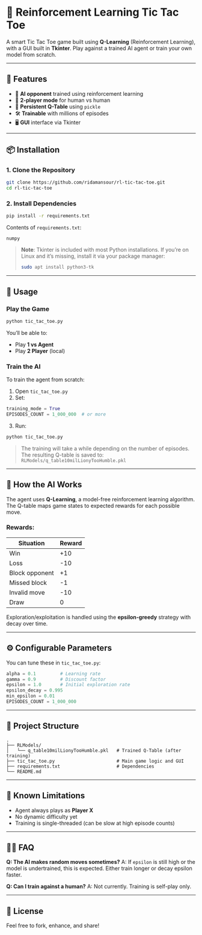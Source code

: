 # 🧠 Reinforcement Learning Tic Tac Toe

A smart Tic Tac Toe game built using **Q-Learning** (Reinforcement Learning), with a GUI built in **Tkinter**. Play against a trained AI agent or train your own model from scratch.

---

## 🎯 Features

* 🧠 **AI opponent** trained using reinforcement learning
* 👥 **2-player mode** for human vs human
* 💾 **Persistent Q-Table** using `pickle`
* 🛠️ **Trainable** with millions of episodes
* 🖥️ **GUI** interface via Tkinter

---

## 📦 Installation

### 1. Clone the Repository

```bash
git clone https://github.com/ridamansour/rl-tic-tac-toe.git
cd rl-tic-tac-toe
```

### 2. Install Dependencies

```bash
pip install -r requirements.txt
```

Contents of `requirements.txt`:

```
numpy
```

> **Note**: Tkinter is included with most Python installations. If you’re on Linux and it’s missing, install it via your package manager:
>
> ```bash
> sudo apt install python3-tk
> ```

---

## 🚀 Usage

### Play the Game

```bash
python tic_tac_toe.py
```

You’ll be able to:

* Play **1 vs Agent**
* Play **2 Player** (local)

### Train the AI

To train the agent from scratch:

1. Open `tic_tac_toe.py`
2. Set:

```python
training_mode = True
EPISODES_COUNT = 1_000_000  # or more
```

3. Run:

```bash
python tic_tac_toe.py
```

> The training will take a while depending on the number of episodes.
> The resulting Q-table is saved to: `RLModels/q_table10milLionyTooHumble.pkl`

---

## 🧠 How the AI Works

The agent uses **Q-Learning**, a model-free reinforcement learning algorithm. The Q-table maps game states to expected rewards for each possible move.

### Rewards:

| Situation      | Reward |
| -------------- | ------ |
| Win            | +10    |
| Loss           | -10    |
| Block opponent | +1     |
| Missed block   | -1     |
| Invalid move   | -10    |
| Draw           | 0      |

Exploration/exploitation is handled using the **epsilon-greedy** strategy with decay over time.

---

## ⚙️ Configurable Parameters

You can tune these in `tic_tac_toe.py`:

```python
alpha = 0.1         # Learning rate
gamma = 0.9         # Discount factor
epsilon = 1.0       # Initial exploration rate
epsilon_decay = 0.995
min_epsilon = 0.01
EPISODES_COUNT = 1_000_000
```

---

## 📂 Project Structure

```
.
├── RLModels/
│   └── q_table10milLionyTooHumble.pkl   # Trained Q-Table (after training)
├── tic_tac_toe.py                       # Main game logic and GUI
├── requirements.txt                     # Dependencies
└── README.md
```

---

## 🧪 Known Limitations

* Agent always plays as **Player X**
* No dynamic difficulty yet
* Training is single-threaded (can be slow at high episode counts)

---

## 🙋‍♀️ FAQ

**Q: The AI makes random moves sometimes?**
A: If `epsilon` is still high or the model is undertrained, this is expected. Either train longer or decay epsilon faster.

**Q: Can I train against a human?**
A: Not currently. Training is self-play only.

---

## 📜 License

Feel free to fork, enhance, and share!
